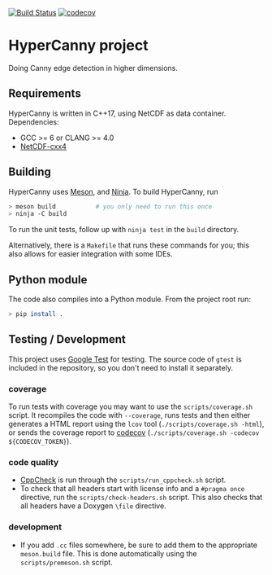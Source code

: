 [![Build Status](https://travis-ci.org/abrupt-climate/hyper-canny.svg?branch=master)](https://travis-ci.org/abrupt-climate/hyper-canny)
[![codecov](https://codecov.io/gh/abrupt-climate/hyper-canny/branch/master/graph/badge.svg)](https://codecov.io/gh/abrupt-climate/hyper-canny)

HyperCanny project
==================

Doing Canny edge detection in higher dimensions.

Requirements
------------

HyperCanny is written in C++17, using NetCDF as data container. Dependencies:

- GCC >= 6 or CLANG >= 4.0
- [NetCDF-cxx4](https://github.com/Unidata/netcdf-cxx4)

Building
--------

HyperCanny uses [Meson](http://mesonbuild.com/), and [Ninja](https://ninja-build.org/). To build HyperCanny, run

```bash
> meson build           # you only need to run this once
> ninja -C build
```

To run the unit tests, follow up with `ninja test` in the `build` directory.

Alternatively, there is a `Makefile` that runs these commands for you; this also allows for easier integration with some IDEs.

Python module
-------------

The code also compiles into a Python module. From the project root run:

```bash
> pip install .
```

Testing / Development
---------------------

This project uses [Google Test](https://github.com/google/googletest) for testing. The source code of `gtest` is included in the repository, so you don't need to install it separately.

### coverage
To run tests with coverage you may want to use the `scripts/coverage.sh` script. It recompiles the code with `--coverage`, runs tests and then either generates a HTML report using the `lcov` tool (`./scripts/coverage.sh -html`), or sends the coverage report to [codecov](https://codecov.io/) (`./scripts/coverage.sh -codecov ${CODECOV_TOKEN}`).

### code quality
- [CppCheck](http://cppcheck.sourceforge.net/) is run through the `scripts/run_cppcheck.sh` script.
- To check that all headers start with license info and a `#pragma once` directive, run the `scripts/check-headers.sh` script. This also checks that all headers have a Doxygen `\file` directive.

### development
- If you add `.cc` files somewhere, be sure to add them to the appropriate `meson.build` file. This is done automatically using the `scripts/premeson.sh` script.

